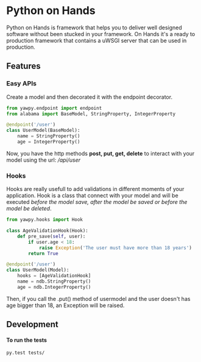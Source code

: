 # Python on Hands

Python on Hands is framework that helps you to deliver well designed software without been stucked in your framework. On Hands it's a ready to production framework that contains a uWSGI server that can be used in production. 

## Features

### Easy APIs
Create a model and then decorated it with the endpoint decorator.
```python
from yawpy.endpoint import endpoint
from alabama import BaseModel, StringProperty, IntegerProperty

@endpoint('/user')
class UserModel(BaseModel):
    name = StringProperty()
    age = IntegerProperty()
```
Now, you have the http methods **post, put, get, delete** to interact with your model using the url: */api/user*

### Hooks
Hooks are really usefull to add validations in different moments of your application. Hook is a class that connect with your model and will be executed *before the model save, after the model be saved or before the model be deleted*.
```python
from yawpy.hooks import Hook

class AgeValidationHook(Hook):
    def pre_save(self, user):
        if user.age < 18:
            raise Exception('The user must have more than 18 years')
        return True

@endpoint('/user')
class UserModel(Model):
    hooks = [AgeValidationHook]
    name = ndb.StringProperty()
    age = ndb.IntegerProperty()
```
Then, if you call the .put() method of usermodel and the user doesn't has age bigger than 18, an Exception will be raised.

## Development

#### To run the tests
```bash
py.test tests/
```